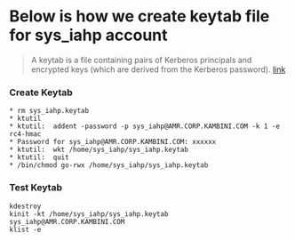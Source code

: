 # Below is how we create keytab file for sys_iahp account 
> A keytab is a file containing pairs of Kerberos principals and encrypted keys (which are derived from the Kerberos password). [link](https://kb.iu.edu/d/aumh) 

### Create Keytab
    * rm sys_iahp.keytab
    * ktutil
    * ktutil:  addent -password -p sys_iahp@AMR.CORP.KAMBINI.COM -k 1 -e rc4-hmac
    * Password for sys_iahp@AMR.CORP.KAMBINI.COM: xxxxxx 
    * ktutil:  wkt /home/sys_iahp/sys_iahp.keytab
    * ktutil:  quit
    * /bin/chmod go-rwx /home/sys_iahp/sys_iahp.keytab

### Test Keytab
	kdestroy 
	kinit -kt /home/sys_iahp/sys_iahp.keytab  sys_iahp@AMR.CORP.KAMBINI.COM
	klist -e